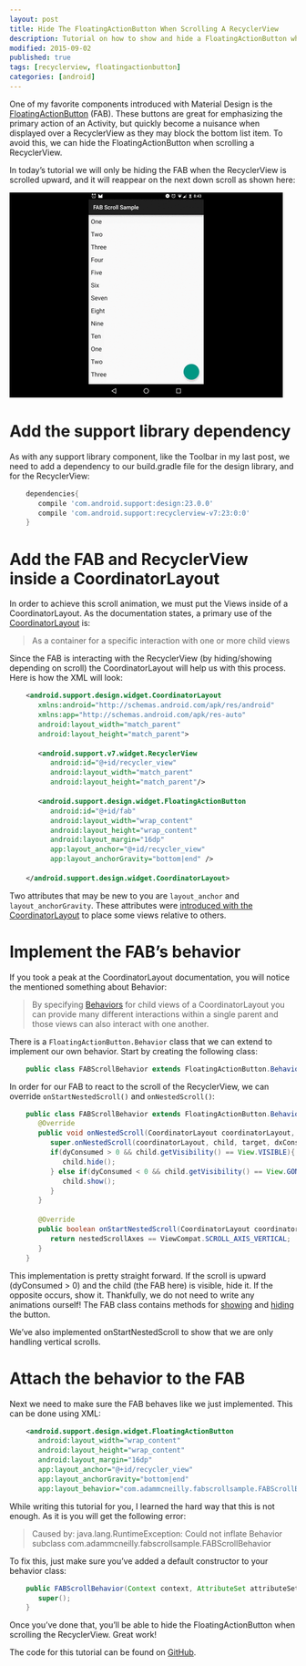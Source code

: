 ```yaml
---
layout: post
title: Hide The FloatingActionButton When Scrolling A RecyclerView
description: Tutorial on how to show and hide a FloatingActionButton when scrolling a RecyclerView.
modified: 2015-09-02
published: true
tags: [recyclerview, floatingactionbutton]
categories: [android]
---
```


One of my favorite components introduced with Material Design is the [FloatingActionButton](https://www.google.com/design/spec/components/buttons-floating-action-button.html) (FAB). These buttons are great for emphasizing the primary action of an Activity, but quickly become a nuisance when displayed over a RecyclerView as they may block the bottom list item. To avoid this, we can hide the FloatingActionButton when scrolling a RecyclerView.

In today’s tutorial we will only be hiding the FAB when the RecyclerView is scrolled upward, and it will reappear on the next down scroll as shown here:

![FloatingActionButton](/images/fab_scroll.gif)

<!--more-->

# Add the support library dependency

As with any support library component, like the Toolbar in my last post, we need to add a dependency to our build.gradle file for the design library, and for the RecyclerView:

```groovy
	dependencies{
	   compile 'com.android.support:design:23.0.0'
	   compile 'com.android.support:recyclerview-v7:23:0:0'
	}
```

# Add the FAB and RecyclerView inside a CoordinatorLayout

In order to achieve this scroll animation, we must put the Views inside of a CoordinatorLayout. As the documentation states, a primary use of the [CoordinatorLayout](http://developer.android.com/reference/android/support/design/widget/CoordinatorLayout.html) is:

> As a container for a specific interaction with one or more child views

Since the FAB is interacting with the RecyclerView (by hiding/showing depending on scroll) the CoordinatorLayout will help us with this process. Here is how the XML will look:

```xml
	<android.support.design.widget.CoordinatorLayout 
	   xmlns:android="http://schemas.android.com/apk/res/android" 
	   xmlns:app="http://schemas.android.com/apk/res-auto" 
	   android:layout_width="match_parent" 
	   android:layout_height="match_parent">  
	 
	   <android.support.v7.widget.RecyclerView 
	      android:id="@+id/recycler_view" 
	      android:layout_width="match_parent" 
	      android:layout_height="match_parent"/>  
	 
	   <android.support.design.widget.FloatingActionButton
	      android:id="@+id/fab"
	      android:layout_width="wrap_content" 
	      android:layout_height="wrap_content" 
	      android:layout_margin="16dp" 
	      app:layout_anchor="@+id/recycler_view" 
	      app:layout_anchorGravity="bottom|end" />
	 
	</android.support.design.widget.CoordinatorLayout>
```

Two attributes that may be new to you are `layout_anchor` and `layout_anchorGravity`. These attributes were [introduced with the CoordinatorLayout](http://android-developers.blogspot.com/2015/05/android-design-support-library.html) to place some views relative to others.

# Implement the FAB’s behavior

If you took a peak at the CoordinatorLayout documentation, you will notice the mentioned something about Behavior:

> By specifying [Behaviors](https://developer.android.com/reference/android/support/design/widget/CoordinatorLayout.Behavior.html) for child views of a CoordinatorLayout you can provide many different interactions within a single parent and those views can also interact with one another.

There is a `FloatingActionButton.Behavior` class that we can extend to implement our own behavior. Start by creating the following class:

```java
	public class FABScrollBehavior extends FloatingActionButton.Behavior { }
```

In order for our FAB to react to the scroll of the RecyclerView, we can override `onStartNestedScroll()` and `onNestedScroll()`:

```java
	public class FABScrollBehavior extends FloatingActionButton.Behavior {  
	   @Override  
	   public void onNestedScroll(CoordinatorLayout coordinatorLayout, FloatingActionButton child, View target, int dxConsumed, int dyConsumed, int dxUnconsumed, int dyUnconsumed) { 
	      super.onNestedScroll(coordinatorLayout, child, target, dxConsumed, dyConsumed, dxUnconsumed, dyUnconsumed); 
	      if(dyConsumed > 0 && child.getVisibility() == View.VISIBLE){ 
	         child.hide(); 
	      } else if(dyConsumed < 0 && child.getVisibility() == View.GONE){ 
	         child.show(); 
	      }  
	   }  
	 
	   @Override 
	   public boolean onStartNestedScroll(CoordinatorLayout coordinatorLayout, FloatingActionButton child, View directTargetChild, View target, int nestedScrollAxes) { 
	      return nestedScrollAxes == ViewCompat.SCROLL_AXIS_VERTICAL; 
	   }
	}
```

This implementation is pretty straight forward. If the scroll is upward (dyConsumed > 0) and the child (the FAB here) is visible, hide it. If the opposite occurs, show it. Thankfully, we do not need to write any animations ourself! The FAB class contains methods for [showing](https://developer.android.com/reference/android/support/design/widget/FloatingActionButton.html#show()) and [hiding](https://developer.android.com/reference/android/support/design/widget/FloatingActionButton.html#hide()) the button.

We’ve also implemented onStartNestedScroll to show that we are only handling vertical scrolls.

# Attach the behavior to the FAB

Next we need to make sure the FAB behaves like we just implemented. This can be done using XML:

```xml
	<android.support.design.widget.FloatingActionButton 
	   android:layout_width="wrap_content" 
	   android:layout_height="wrap_content" 
	   android:layout_margin="16dp" 
	   app:layout_anchor="@+id/recycler_view" 
	   app:layout_anchorGravity="bottom|end" 
	   app:layout_behavior="com.adammcneilly.fabscrollsample.FABScrollBehavior"/>
```

While writing this tutorial for you, I learned the hard way that this is not enough. As it is you will get the following error:

> Caused by: java.lang.RuntimeException: Could not inflate Behavior subclass com.adammcneilly.fabscrollsample.FABScrollBehavior

To fix this, just make sure you’ve added a default constructor to your behavior class:

```java
	public FABScrollBehavior(Context context, AttributeSet attributeSet){
	   super();
	}
```

Once you’ve done that, you’ll be able to hide the FloatingActionButton when scrolling the RecyclerView. Great work!

The code for this tutorial can be found on [GitHub](https://github.com/androidessence/FABScrollTutorial).